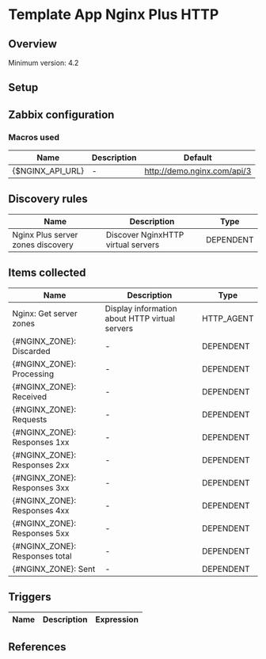 
# Template App Nginx Plus HTTP

## Overview

Minimum version: 4.2  

## Setup


## Zabbix configuration


### Macros used

|Name|Description|Default|
|----|-----------|-------|
|{$NGINX_API_URL}|-|http://demo.nginx.com/api/3|


## Discovery rules

|Name|Description|Type|
|----|-----------|----|
|Nginx Plus server zones discovery|Discover NginxHTTP virtual servers|DEPENDENT|

## Items collected

|Name|Description|Type|
|----|-----------|----|
|Nginx: Get server zones|Display information about HTTP virtual servers|HTTP_AGENT|
|{#NGINX_ZONE}: Discarded|-|DEPENDENT|
|{#NGINX_ZONE}: Processing|-|DEPENDENT|
|{#NGINX_ZONE}: Received|-|DEPENDENT|
|{#NGINX_ZONE}: Requests|-|DEPENDENT|
|{#NGINX_ZONE}: Responses 1xx|-|DEPENDENT|
|{#NGINX_ZONE}: Responses 2xx|-|DEPENDENT|
|{#NGINX_ZONE}: Responses 3xx|-|DEPENDENT|
|{#NGINX_ZONE}: Responses 4xx|-|DEPENDENT|
|{#NGINX_ZONE}: Responses 5xx|-|DEPENDENT|
|{#NGINX_ZONE}: Responses total|-|DEPENDENT|
|{#NGINX_ZONE}: Sent|-|DEPENDENT|


## Triggers

|Name|Description|Expression|
|----|-----------|----|

## References

